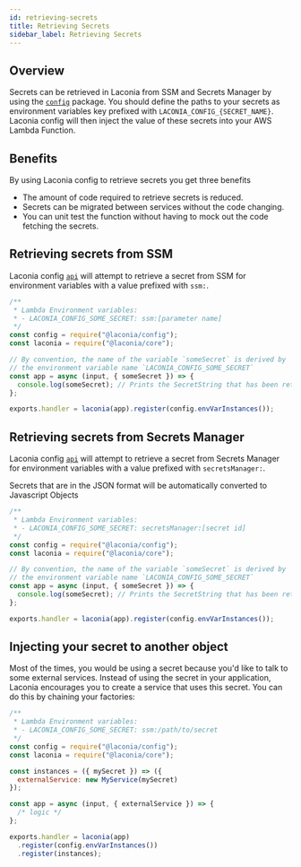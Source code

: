```yaml
---
id: retrieving-secrets
title: Retrieving Secrets
sidebar_label: Retrieving Secrets
---
```


## Overview

Secrets can be retrieved in Laconia from SSM and Secrets Manager by using
the [`config`](api/config.md) package. You should define the paths to your
secrets as environment variables key prefixed with `LACONIA_CONFIG_{SECRET_NAME}`.
Laconia config will then inject the value of these secrets into your AWS Lambda
Function.

## Benefits

By using Laconia config to retrieve secrets you get three benefits

* The amount of code required to retrieve secrets is reduced.
* Secrets can be migrated between services without the code changing.
* You can unit test the function without having to mock out the code fetching the secrets.


## Retrieving secrets from SSM

Laconia config [`api`](api/config.md) will attempt to retrieve a secret from
SSM for environment variables with a value prefixed with `ssm:`.

```js
/**
 * Lambda Environment variables:
 * - LACONIA_CONFIG_SOME_SECRET: ssm:[parameter name]
 */
const config = require("@laconia/config");
const laconia = require("@laconia/core");

// By convention, the name of the variable `someSecret` is derived by
// the environment variable name `LACONIA_CONFIG_SOME_SECRET`
const app = async (input, { someSecret }) => {
  console.log(someSecret); // Prints the SecretString that has been retrieved from SSM
};

exports.handler = laconia(app).register(config.envVarInstances());
```

## Retrieving secrets from Secrets Manager

Laconia config [`api`](api/config.md) will attempt to retrieve a secret from
Secrets Manager for environment variables with a value prefixed with `secretsManager:`.

Secrets that are in the JSON format will be automatically converted to Javascript Objects

```js
/**
 * Lambda Environment variables:
 * - LACONIA_CONFIG_SOME_SECRET: secretsManager:[secret id]
 */
const config = require("@laconia/config");
const laconia = require("@laconia/core");

// By convention, the name of the variable `someSecret` is derived by
// the environment variable name `LACONIA_CONFIG_SOME_SECRET`
const app = async (input, { someSecret }) => {
  console.log(someSecret); // Prints the SecretString that has been retrieved from SSM
};

exports.handler = laconia(app).register(config.envVarInstances());
```

## Injecting your secret to another object

Most of the times, you would be using a secret because you'd like to talk to
some external services. Instead of using the secret in your application, Laconia
encourages you to create a service that uses this secret. You can do this by
chaining your factories:

```js
/**
 * Lambda Environment variables:
 * - LACONIA_CONFIG_SOME_SECRET: ssm:/path/to/secret
 */
const config = require("@laconia/config");
const laconia = require("@laconia/core");

const instances = ({ mySecret }) => ({
  externalService: new MyService(mySecret)
});

const app = async (input, { externalService }) => {
  /* logic */
};

exports.handler = laconia(app)
  .register(config.envVarInstances())
  .register(instances);
```

